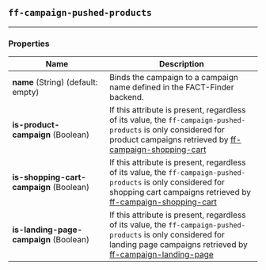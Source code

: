 ## `ff-campaign-pushed-products`
___
### Properties
| Name | Description |
| ---- | ----------- |
| **name**&nbsp;(String) (default: empty) | Binds the campaign to a campaign name defined in the FACT-Finder backend. |
| **is-product-campaign**&nbsp;(Boolean) | If this attribute is present, regardless of its value, the `ff-campaign-pushed-products` is only considered for product campaigns retrieved by [ff-campaign-shopping-cart](/api/4.x/ff-campaign-shopping-cart) |
| **is-shopping-cart-campaign**&nbsp;(Boolean) | If this attribute is present, regardless of its value, the `ff-campaign-pushed-products` is only considered for shopping cart campaigns retrieved by [ff-campaign-shopping-cart](/api/4.x/ff-campaign-shopping-cart) |
| **is-landing-page-campaign**&nbsp;(Boolean) | If this attribute is present, regardless of its value, the `ff-campaign-pushed-products` is only considered for landing page campaigns retrieved by [ff-campaign-landing-page](/api/4.x/ff-campaign-landing-page) |
